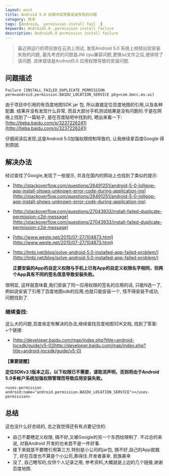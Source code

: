 ```yaml
---
layout: post
title: Android 5.0 权限冲突导致安装失败的问题
category: 技术
tags: [Android,  permission install fail  ]
keywords: Android5.0 ,permission install failure
description: Android5.0 permission install failure
---
```


> 最近把运行的项目放在云测上测试, 发现Android 5.0 系统上频频出现安装失败的问题, 最先考虑的问题是JNI cpu兼容问题,更换so文件之后,便排除了该问题. 具体错误是Android5.0 应用权限导致的安装问题.

## 问题描述

  ``` 
  Failure [INSTALL_FAILED_DUPLICATE_PERMISSION perm=android.permission.BAIDU_LOCATION_SERVICE pkg=com.bmcc.ms.ui] 
  ```

   由于项目中引用的有百度地图SDK jar 包, 所以直接定位百度地图的引用,以及各种配置. 结果并没有发现什么异常,  而且大部分手机测试结果是没有问题的.于是在网络上找到了一篇帖子, 是在百度贴吧中找到的, 晒出来看一下:[http://tieba.baidu.com/p/3237226241](http://tieba.baidu.com/p/3237226241)

   仔细阅读后发现,这是Android 5.0加强权限控制导致的, 让我继续拿百度Google 得到原因. 

## 解决办法

  经过查找了Google,发现了一些提示, 并且在国内的网站上也找到了类似的提示:

* [http://stackoverflow.com/questions/26491251/android-5-0-lollipop-app-install-shows-unknown-error-code-during-application-ins](http://stackoverflow.com/questions/26491251/android-5-0-lollipop-app-install-shows-unknown-error-code-during-application-ins) 

* [http://stackoverflow.com/questions/27043933/install-failed-duplicate-permission-c2d-message](http://stackoverflow.com/questions/27043933/install-failed-duplicate-permission-c2d-message)
	
* [http://www.weste.net/2015/07-27/104873.html](http://www.weste.net/2015/07-27/104873.html)
	
* [http://lmbj.net/blog/solve-android-5.0-installed-app-failed-problem/](http://lmbj.net/blog/solve-android-5.0-installed-app-failed-problem/) 
	
   **正要安装的App的自定义权限与手机上已有App的自定义权限名字相同，但两个App具有不同的签名信息导致安装失败。**

很明显, 这样就意味着,我们安装了同一应用权限的签名的应用的话, 只能N选一了, 例如说安装了引用了百度地图sdk的应用,也就只能安装一个, 怪不得安装不成功, 问题找到了. 
	
### 继续查找:

   这么大的问题,百度肯定有解决的办法,继续查找百度地图SDK文档, 找到了答案:
    +个链接: 

* [http://developer.baidu.com/map/index.php?title=android-locsdk/guide/v5-0](http://developer.baidu.com/map/index.php?title=android-locsdk/guide/v5-0)

**【重要提醒】**

**定位SDKv3.1版本之后，以下权限已不需要，请取消声明，否则将由于Android 5.0多帐户系统加强权限管理而导致应用安装失败。**

  ```
  <uses-permission android:name="android.permission.BAIDU_LOCATION_SERVICE"></uses-permission>
  ```
## 总结

 这也没什么好总结的, 总之我觉得还有有点要记住的:

* 自己不要瞎定义权限, 搞不好,又被Google的另一个东西给限制了. 不过总的来说, 对我Android 开发的也未尝不是一件好事.
* 接下来就是不要瞎引用第三方,特别是小公司的jar包, 搞不好,自己的App就栽了, 好在百度也不算是个小公司,靠得住.开发者甚幸, 民族甚幸
* 没了, 自己瞎写的,仅供个人记录之用, 参考资料,大概就是上边的几个链接,谢谢百度地图. 




